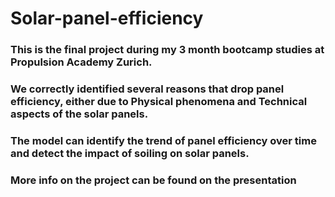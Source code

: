 # Solar-panel-efficiency

### This is the final project during my 3 month bootcamp studies at Propulsion Academy Zurich.
### We correctly identified several reasons that drop panel efficiency, either due to Physical phenomena and Technical aspects of the solar panels.
### The model can identify the trend of panel efficiency over time and detect the impact of soiling on solar panels. 
### More info on the project can be found on the presentation
